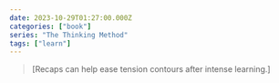 ```yaml
---
date: 2023-10-29T01:27:00.000Z
categories: ["book"]
series: "The Thinking Method"
tags: ["learn"]
---
```

> [Recaps can help ease tension contours after intense learning.]
